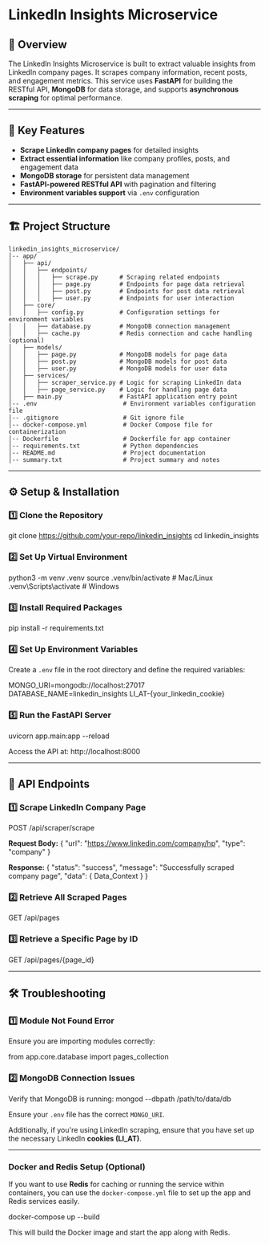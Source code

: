 # LinkedIn Insights Microservice

## 📌 Overview
The LinkedIn Insights Microservice is built to extract valuable insights from LinkedIn company pages. It scrapes company information, recent posts, and engagement metrics. This service uses **FastAPI** for building the RESTful API, **MongoDB** for data storage, and supports **asynchronous scraping** for optimal performance.

---

## 🚀 Key Features
- **Scrape LinkedIn company pages** for detailed insights
- **Extract essential information** like company profiles, posts, and engagement data
- **MongoDB storage** for persistent data management
- **FastAPI-powered RESTful API** with pagination and filtering
- **Environment variables support** via `.env` configuration

---

## 🏗 Project Structure
```
linkedin_insights_microservice/
│-- app/
│   ├── api/
│   │   ├── endpoints/
│   │   │   ├── scrape.py      # Scraping related endpoints
│   │   │   ├── page.py        # Endpoints for page data retrieval
│   │   │   ├── post.py        # Endpoints for post data retrieval
│   │   │   ├── user.py        # Endpoints for user interaction
│   ├── core/
│   │   ├── config.py          # Configuration settings for environment variables
│   │   ├── database.py        # MongoDB connection management
│   │   ├── cache.py           # Redis connection and cache handling (optional)
│   ├── models/
│   │   ├── page.py            # MongoDB models for page data
│   │   ├── post.py            # MongoDB models for post data
│   │   ├── user.py            # MongoDB models for user data
│   ├── services/
│   │   ├── scraper_service.py # Logic for scraping LinkedIn data
│   │   ├── page_service.py    # Logic for handling page data
│   ├── main.py                # FastAPI application entry point
│-- .env                        # Environment variables configuration file
│-- .gitignore                  # Git ignore file
│-- docker-compose.yml          # Docker Compose file for containerization
│-- Dockerfile                  # Dockerfile for app container
│-- requirements.txt            # Python dependencies
│-- README.md                   # Project documentation
│-- summary.txt                 # Project summary and notes

```

---

## ⚙️ Setup & Installation

### **1️⃣ Clone the Repository**
git clone https://github.com/your-repo/linkedin_insights
cd linkedin_insights

### **2️⃣ Set Up Virtual Environment**
python3 -m venv .venv
source .venv/bin/activate  # Mac/Linux
.venv\Scripts\activate     # Windows

### **3️⃣ Install Required Packages**
pip install -r requirements.txt

### **4️⃣ Set Up Environment Variables**
Create a `.env` file in the root directory and define the required variables:

MONGO_URI=mongodb://localhost:27017
DATABASE_NAME=linkedin_insights
LI_AT-{your_linkedin_cookie}

### **5️⃣ Run the FastAPI Server**
uvicorn app.main:app --reload

Access the API at: http://localhost:8000

---

## 📡 API Endpoints

### **1️⃣ Scrape LinkedIn Company Page**
POST /api/scraper/scrape

**Request Body:**
{
  "url": "https://www.linkedin.com/company/hp",
  "type": "company"
}

**Response:**
{
  "status": "success",
  "message": "Successfully scraped company page",
  "data": { Data_Context }
}

### **2️⃣ Retrieve All Scraped Pages**
GET /api/pages

### **3️⃣ Retrieve a Specific Page by ID**
GET /api/pages/{page_id}

---

## 🛠 Troubleshooting

### **1️⃣ Module Not Found Error**
Ensure you are importing modules correctly:

from app.core.database import pages_collection

### **2️⃣ MongoDB Connection Issues**
Verify that MongoDB is running:
mongod --dbpath /path/to/data/db

Ensure your `.env` file has the correct `MONGO_URI`.

Additionally, if you're using LinkedIn scraping, ensure that you have set up the necessary LinkedIn **cookies (LI_AT)**.

---

### Docker and Redis Setup (Optional)

If you want to use **Redis** for caching or running the service within containers, you can use the `docker-compose.yml` file to set up the app and Redis services easily.

docker-compose up --build

This will build the Docker image and start the app along with Redis.
